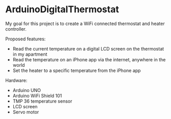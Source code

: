# ArduinoDigitalThermostat

My goal for this project is to create a WiFi connected thermostat and heater controller.

Proposed features:
- Read the current temperature on a digital LCD screen on the thermostat in my apartment
- Read the temperature on an iPhone app via the internet, anywhere in the world
- Set the heater to a specific temperature from the iPhone app

Hardware:
- Arduino UNO
- Arduino WiFi Shield 101
- TMP 36 temperature sensor
- LCD screen
- Servo motor
